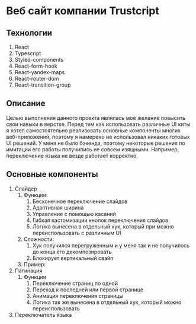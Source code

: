 # Веб сайт компании Trustcript

## Технологии
1. React
2. Typescript
3. Styled-components 
4. React-form-hook
5. React-yandex-maps
6. React-router-dom
7. React-transition-group

## Описание
Целью выполнения данного проекта являлась мое желание повысить свои навыки в верстке. 
Перед тем как использовать различные UI киты я хотел самостоятельно реализовать основные компоненты многих веб-приложений,
поэтому я намерено не использовал никаких готовых UI решений. 
У меня не было бэкенда, поэтому некоторые решения по имитации его работы получились не совсем изящными. 
Например, переключение языка не везде работает корректно.

## Основные компоненты
1. Слайдер
   1. Функции:
      1. Бесконечное переключение слайдов
      2. Адаптивная ширина
      3. Управление с помощью касаний
      4. Гибкая кастомизации кнопок переключения слайдов
      5. Логика вынесена в отдельный хук, который при можно переиспользовать с различным UI
   2. Сложности: 
      1. Хук получился перегруженным и у меня так и не получилось до конца его декомпозировать
      2. Блокирует вертикальный свайп
   3. Пример:
2. Пагинация
   1. Функции
      1. Переключение страниц по одной
      2. Переход к последней или первой странице
      3. Анимация переключения страницы
      4. Логика так же вынесена в отдельный хук, который можно переиспользовать
3. Переключатель языка 
